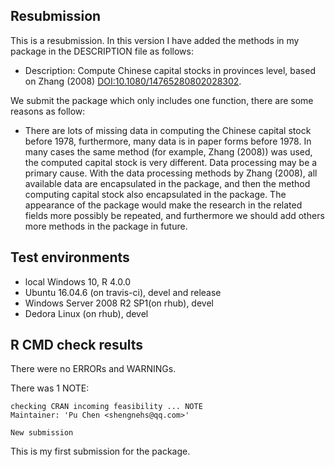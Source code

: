 ## Resubmission
This is a resubmission. In this version I have added the methods in my package in the DESCRIPTION file as follows:
- Description: Compute Chinese capital stocks in provinces level, based on Zhang (2008) <DOI:10.1080/14765280802028302>. 

We submit the package which only includes one function, there are some reasons as follow:
- There are lots of missing data in computing the Chinese capital stock before 1978, furthermore, many data is in paper forms before 1978. In many cases the same method (for example, Zhang (2008)) was used, the computed capital stock is very different. Data processing may be a primary cause. With the data processing methods by Zhang (2008),  all available data are encapsulated in the package, and then the method computing capital stock also encapsulated in the package. The appearance of the package would make the research in the related fields more possibly be repeated, and furthermore we should add others more methods in the package in future.

## Test environments
 * local Windows 10, R 4.0.0
 * Ubuntu 16.04.6  (on travis-ci),  devel and release
 * Windows Server 2008 R2 SP1(on rhub), devel
 * Dedora Linux (on rhub), devel

## R CMD check results
There were no ERRORs and WARNINGs.

There was 1 NOTE:

```
checking CRAN incoming feasibility ... NOTE
Maintainer: 'Pu Chen <shengnehs@qq.com>'

New submission
```

This is my first submission for the package.